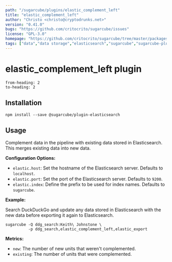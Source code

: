 ```yaml
---
path: "/sugarcube/plugins/elastic_complement_left"
title: "elastic_complement_left"
author: "Christo <christo@cryptodrunks.net>"
version: "0.41.0"
bugs: "https://github.com/critocrito/sugarcube/issues"
license: "GPL-3.0"
homepage: "https://github.com/critocrito/sugarcube/tree/master/packages/plugin-elasticsearch#readme"
tags: ["data","data storage","elasticsearch","sugarcube","sugarcube-plugin","transformation"]
---
```

# elastic_complement_left plugin

```toc
from-heading: 2
to-heading: 2
```

## Installation

```shell
npm install --save @sugarcube/plugin-elasticsearch
```


## Usage

Complement data in the pipeline with existing data stored in Elasticsearch. This merges existing data into new data.

**Configuration Options:**

-   `elastic.host`: Set the hostname of the Elasticsearch server. Defaults to `localhost`.
-   `elastic.port`: Set the port of the Elasticsearch server. Defaults to `9200`.
-   `elastic.index`: Define the prefix to be used for index names. Defaults to `sugarcube`.

**Example:**

Search DuckDuckGo and update any data stored in Elasticsearch with the new data before exporting it again to Elasticsearch.

```shell
sugarcube -Q ddg_search:Keith\ Johnstone \
          -p ddg_search,elastic_complement_left,elastic_export
```

**Metrics:**

-   `new`: The number of new units that weren't complemented.
-   `existing`: The number of units that were complemented.
